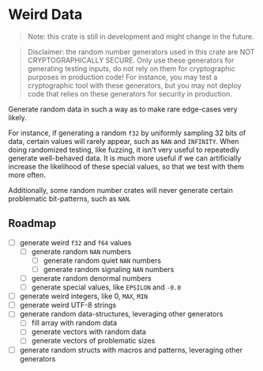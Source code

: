 # Weird Data

> Note: this crate is still in development and might change in the future.

> Disclaimer: the random number generators used in this crate are NOT CRYPTOGRAPHICALLY SECURE. Only use these generators for generating testing inputs, do not rely on them for cryptographic purposes in production code! For instance, you may test a cryptographic tool with these generators, but you may not deploy code that relies on these generators for security in production.

Generate random data in such a way as to make rare edge-cases very likely.

For instance, if generating a random `f32` by uniformly sampling 32 bits of data, certain values will rarely appear, such as `NAN` and `INFINITY`. When doing randomized testing, like fuzzing, it isn't very useful to repeatedly generate well-behaved data. It is much more useful if we can artificially increase the likelihood of these special values, so that we test with them more often.

Additionally, some random number crates will never generate certain problematic bit-patterns, such as `NAN`.

## Roadmap
- [ ] generate weird `f32` and `f64` values
    - [ ] generate random `NAN` numbers
        - [ ] generate random quiet `NAN` numbers
        - [ ] generate random signaling `NAN` numbers
    - [ ] generate random denormal numbers
    - [ ] generate special values, like `EPSILON` and `-0.0`
- [ ] generate weird integers, like 0, `MAX`, `MIN`
- [ ] generate weird UTF-8 strings
- [ ] generate random data-structures, leveraging other generators
    - [ ] fill array with random data
    - [ ] generate vectors with random data
    - [ ] generate vectors of problematic sizes
- [ ] generate random structs with macros and patterns, leveraging other generators
